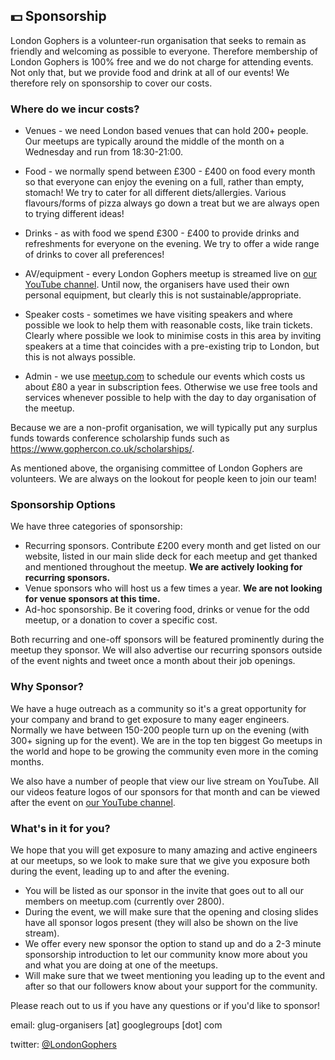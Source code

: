 ## 💵 Sponsorship

London Gophers is a volunteer-run organisation that seeks to remain as friendly and welcoming as possible to everyone. Therefore membership of London Gophers is 100% free and we do not charge for attending events. Not only that, but we provide food and drink at all of our events! We therefore rely on sponsorship to cover our costs.

### Where do we incur costs?
* Venues - we need London based venues that can hold 200+ people. Our meetups are typically around the middle of the month on a Wednesday and run from 18:30-21:00.

* Food - we normally spend between £300 - £400 on food every month so that everyone can enjoy the evening on a full, rather than empty, stomach! We try to cater for all different diets/allergies. Various flavours/forms of pizza always go down a treat but we are always open to trying different ideas!

* Drinks - as with food we spend £300 - £400 to provide drinks and refreshments for everyone on the evening. We try to offer a wide range of drinks to cover all preferences!

* AV/equipment - every London Gophers meetup is streamed live on [our YouTube channel](https://www.youtube.com/c/LondonGophers). Until now, the organisers have used their own personal equipment, but clearly this is not sustainable/appropriate.

* Speaker costs - sometimes we have visiting speakers and where possible we look to help them with reasonable costs, like train tickets. Clearly where possible we look to minimise costs in this area by inviting speakers at a time that coincides with a pre-existing trip to London, but this is not always possible.

* Admin - we use [meetup.com](https://www.meetup.com/) to schedule our events which costs us about £80 a year in subscription fees. Otherwise we use free tools and services whenever possible to help with the day to day organisation of the meetup.

Because we are a non-profit organisation, we will typically put any surplus funds towards conference scholarship funds such as https://www.gophercon.co.uk/scholarships/.

As mentioned above, the organising committee of London Gophers are volunteers. We are always on the lookout for people keen to join our team!

### Sponsorship Options
We have three categories of sponsorship:

* Recurring sponsors. Contribute £200 every month and get listed on our website, listed in our main slide deck for each meetup and get thanked and mentioned throughout the meetup. **We are actively looking for recurring sponsors.**
* Venue sponsors who will host us a few times a year. **We are not looking for venue sponsors at this time.**
* Ad-hoc sponsorship. Be it covering food, drinks or venue for the odd meetup, or a donation to cover a specific cost.

Both recurring and one-off sponsors will be featured prominently during the meetup they sponsor. We will also advertise our recurring sponsors outside of the event nights and tweet once a month about their job openings.

### Why Sponsor?

We have a huge outreach as a community so it's a great opportunity for your company and brand to get exposure to many eager engineers. Normally we have between 150-200 people turn up on the evening (with 300+ signing up for the event). We are in the top ten biggest Go meetups in the world and hope to be growing the community even more in the coming months.

We also have a number of people that view our live stream on YouTube. All our videos feature logos of our sponsors for that month and can be viewed after the event on [our YouTube channel](https://www.youtube.com/c/LondonGophers).

### What's in it for you?

We hope that you will get exposure to many amazing and active engineers at our meetups, so we look to make sure that we give you exposure both during the event, leading up to and after the evening.

- You will be listed as our sponsor in the invite that goes out to all our members on meetup.com (currently over 2800).
- During the event, we will make sure that the opening and closing slides have all sponsor logos present (they will also be shown on the live stream).
- We offer every new sponsor the option to stand up and do a 2-3 minute sponsorship introduction to let our community know more about you and what you are doing at one of the meetups.
- Will make sure that we tweet mentioning you leading up to the event and after so that our followers know about your support for the community.

Please reach out to us if you have any questions or if you'd like to sponsor!

email: glug-organisers [at] googlegroups [dot] com

twitter: [@LondonGophers](https://twitter.com/LondonGophers)

